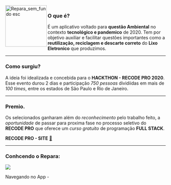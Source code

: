 <img width="130" align="left" alt="Repara_sem_fundo esc" src="https://user-images.githubusercontent.com/65131471/88328117-55b66e00-ccfe-11ea-9dbd-dbc67c5c0c91.png">

### O que é?
É um aplicativo voltado para **questão Ambiental** no contexto **tecnológico e pandemico** de 2020. Tem por objetivo auxiliar e facilitar questões importantes como a **reutilização, reciclagem e descarte correto** do **Lixo Eletronico** que produzimos.


---
### Como surgiu?
A ideia foi idealizada e concebida para o **HACKTHON - RECODE PRO 2020**. Esse evento durou 2 dias e participação *750 pessoas* dividiidas em mais de *100 times*, entre os estados de São Paulo e Rio de Janeiro.

---
### Premio.
Os selecionados ganharam além do *reconhecimento* pelo trabalho feito, a *oportunidade* de passar para proxima fase no processo seletivo do **RECODE PRO** que oferece um *curso gratuito* de programação **FULL STACK**.

**RECODE PRO - SITE** [:link:](https://www.recodepro.org.br/)

---
### Conhcendo o Repara:

<pitch> [![](http://img.youtube.com/vi/pXaGtlmZyS8/0.jpg)](http://www.youtube.com/watch?v=pXaGtlmZyS8 "")

Navegando no App - 
